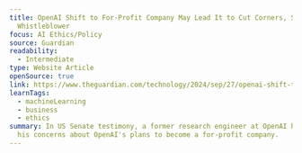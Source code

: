 ```yaml
---
title: OpenAI Shift to For-Profit Company May Lead It to Cut Corners, Says
  Whistleblower
focus: AI Ethics/Policy
source: Guardian
readability:
  - Intermediate
type: Website Article
openSource: true
link: https://www.theguardian.com/technology/2024/sep/27/openai-shift-to-for-profit-company-may-lead-it-to-cut-corners-says-whistleblower
learnTags:
  - machineLearning
  - business
  - ethics
summary: In US Senate testimony, a former research engineer at OpenAI has stated
  his concerns about OpenAI's plans to become a for-profit company.
---
```

